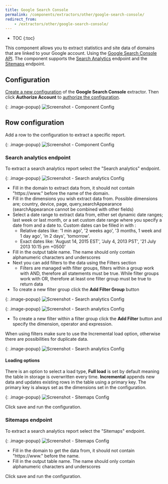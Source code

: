 ```yaml
---
title: Google Search Console
permalink: /components/extractors/other/google-search-console/
redirect_from:
    - /extractors/other/google-search-console/
---
```


* TOC
{:toc}

This component allows you to extract statistics and site data of domains that are linked to your Google account. Using
the [Google Search Console API](https://developers.google.com/webmaster-tools/v1/api_reference_index).
The component supports the
[Search Analytics](https://developers.google.com/webmaster-tools/v1/searchanalytics/query) 
endpoint and the [Sitemaps](https://developers.google.com/webmaster-tools/v1/sitemaps)
endpoint.

## Configuration
[Create a new configuration](/components/#creating-component-configuration) of the **Google Search Console** extractor.
Then click **Authorize Account** to [authorize the configuration](/components/#authorization).

{: .image-popup}
![Screenshot - Component Config](/components/extractors/other/google-search-console/auth.png)

## Row configuration

Add a row to the configuration to extract a specific report.

{: .image-popup}
![Screenshot - Component Config](/components/extractors/other/google-search-console/config.png)

### Search analytics endpoint
To extract a search analytics report select the "Search analytics" endpoint.

{: .image-popup}
![Screenshot - Search analytics Config](/components/extractors/other/google-search-console/row_config.png)

- Fill in the domain to extract data from, it should not contain "https://www." before the name of the domain.
- Fill in the dimensions you wish extract data from. Possible dimensions are; country, device, page, query,searchAppearance (searchAppearance cannot be combined with other fields)
- Select a date range to extract data from, either set dynamic date ranges; last week or last month, or a set custom date range where you specify a date from and a date to. Custom dates can be filled in with :
    - Relative dates like: '1 min ago', '2 weeks ago', '3 months, 1 week and 1 day ago', 'in 2 days', 'tomorrow'.
    - Exact dates like: 'August 14, 2015 EST', 'July 4, 2013 PST', '21 July 2013 10:15 pm +0500'
- Fill in the output table name. The name should only contain alphanumeric characters and underscores
- Next you can add filters to the data using the Filters section
  - Filters are managed with filter groups, filters within a group work with AND, therefore all statements must be true. While filter groups work with OR, therefore at least one filter group must be true to return data
- To create a new filter group click the **Add Filter Group** button 

{: .image-popup}
![Screenshot - Search analytics Config](/components/extractors/other/google-search-console/filters.png)
  
{: .image-popup}
![Screenshot - Search analytics Config](/components/extractors/other/google-search-console/filter1.png)

- To create a new filter within a filter group click the **Add Filter** button and specify the dimension, operator and expression.

When using filters make sure to use the Incremental load option, otherwise there are possibilities for duplicate data.

{: .image-popup}
![Screenshot - Search analytics Config](/components/extractors/other/google-search-console/filter2.png)

#### Loading options

There is an option to select a load type, **Full load** is set by default meaning the table in storage is overwritten
every time. **Incremental** appends new data and updates existing rows in the table using a primary key. The primary key is always set as the 
dimensions set in the configuration.

{: .image-popup}
![Screenshot - Sitemaps Config](/components/extractors/other/google-search-console/loading_options.png)

Click save and run the configuration.

### Sitemaps endpoint

To extract a search analytics report select the "Sitemaps" endpoint.

{: .image-popup}
![Screenshot - Sitemaps Config](/components/extractors/other/google-search-console/row_config_sitemaps.png)

- Fill in the domain to get the data from, it should not contain "https://www." before the name.
- Fill in the output table name. The name should only contain alphanumeric characters and underscores  

Click save and run the configuration.
